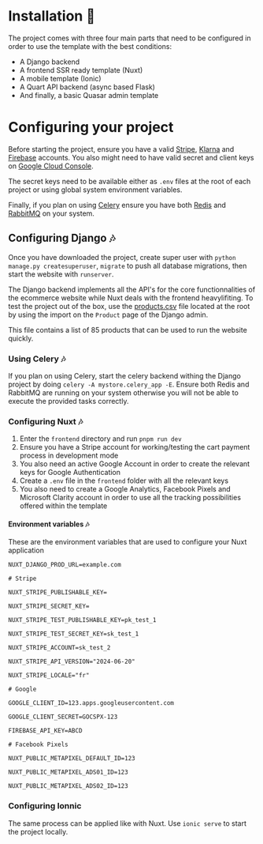 # Installation 🛒

The project comes with three four main parts that need to be configured in order to use the template with the best conditions:

* A Django backend
* A frontend SSR ready template (Nuxt)
* A mobile template (Ionic)
* A Quart API backend (async based Flask)
* And finally, a basic Quasar admin template

# Configuring your project

Before starting the project, ensure you have a valid [Stripe](https://stripe.com/en-fr), [Klarna](https://www.klarna.com/) and [Firebase](https://firebase.google.com/) accounts. You also might need to have valid secret and client keys on [Google Cloud Console](https://console.cloud.google.com/).

The secret keys need to be available either as `.env` files at the root of each project or using global system environment variables.

Finally, if you plan on using [Celery](https://docs.celeryq.dev/en/stable/) ensure you have both [Redis](https://redis.io/) and [RabbitMQ](https://www.rabbitmq.com/) on your system.

## Configuring Django 🎶

Once you have downloaded the project, create super user with `python manage.py createsuperuser`, `migrate` to push all database migrations, then start the website with `runserver`.

The Django backend implements all the API's for the core functionnalities of the ecommerce website while Nuxt deals with the frontend heavylifiting. To test the project out of the box, use the [products.csv](initialize/products.csv) file located at the root by using the import on the `Product` page of the Django admin.

This file contains a list of 85 products that can be used to run the website quickly.

### Using Celery 🎶

If you plan on using Celery, start the celery backend withing the Django project by doing `celery -A mystore.celery_app -E`. Ensure both Redis and RabbitMQ are running on your system otherwise you will not be able to execute the provided tasks correctly.


### Configuring Nuxt 🎶

1. Enter the `frontend` directory and run `pnpm run dev`
2. Ensure you have a Stripe account for working/testing the cart payment process in development mode
3. You also need an active Google Account in order to create the relevant keys for Google Authentication
4. Create a `.env` file in the `frontend` folder with all the relevant keys
5. You also need to create a Google Analytics, Facebook Pixels and Microsoft Clarity account in order to use all the tracking possibilities offered within the template

#### Environment variables 🎶

These are the environment variables that are used to configure your Nuxt application

```env
NUXT_DJANGO_PROD_URL=example.com

# Stripe

NUXT_STRIPE_PUBLISHABLE_KEY=

NUXT_STRIPE_SECRET_KEY=

NUXT_STRIPE_TEST_PUBLISHABLE_KEY=pk_test_1

NUXT_STRIPE_TEST_SECRET_KEY=sk_test_1

NUXT_STRIPE_ACCOUNT=sk_test_2

NUXT_STRIPE_API_VERSION="2024-06-20"

NUXT_STRIPE_LOCALE="fr"

# Google

GOOGLE_CLIENT_ID=123.apps.googleusercontent.com

GOOGLE_CLIENT_SECRET=GOCSPX-123

FIREBASE_API_KEY=ABCD

# Facebook Pixels

NUXT_PUBLIC_METAPIXEL_DEFAULT_ID=123

NUXT_PUBLIC_METAPIXEL_ADS01_ID=123

NUXT_PUBLIC_METAPIXEL_ADS02_ID=123
```

### Configuring Ionnic

The same process can be applied like with Nuxt. Use `ionic serve` to start the project locally.
